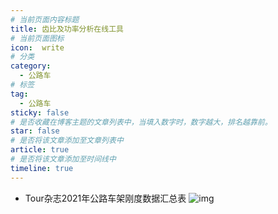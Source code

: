 ```yaml
---
# 当前页面内容标题
title: 齿比及功率分析在线工具
# 当前页面图标
icon:  write
# 分类
category:
  - 公路车
# 标签
tag:
  - 公路车
sticky: false
# 是否收藏在博客主题的文章列表中，当填入数字时，数字越大，排名越靠前。
star: false
# 是否将该文章添加至文章列表中
article: true
# 是否将该文章添加至时间线中
timeline: true
---
```


* Tour杂志2021年公路车架刚度数据汇总表
![img](https://markdown-1308523627.cos.ap-chengdu.myqcloud.com/typora/1640838507307155.jpeg)